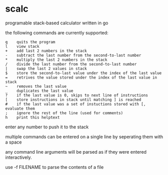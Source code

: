 # scalc
programable stack-based calculator written in go

the following commands are currently supported:

    q    quits the program
    l    view stack
    +    add last 2 numbers in the stack
    -    subtract the last number from the second-to-last number
    *    multiply the last 2 numbers in the stack
    /    divide the last number from the second-to-last number
    |    swap the last 2 values in stack
    $    store the second-to-last value under the index of the last value
    =    retrives the value stored under the index of the last value in stack
    ~    removes the last value
    _    duplicates the last value
    ?    if the last value is 0, skips to next line of instructions
    [    store instructions in stack until matching ] is reached
    #    if the last value was a set of instuctions stored with [, evaluate them
	;    ignore the rest of the line (used for comments)
    h    print this helptext

enter any number to push it to the stack

multiple commands can be entered on a single line by seperating them with a space

any command line arguments will be parsed as if they were entered interactively.

use -f FILENAME to parse the contents of a file
